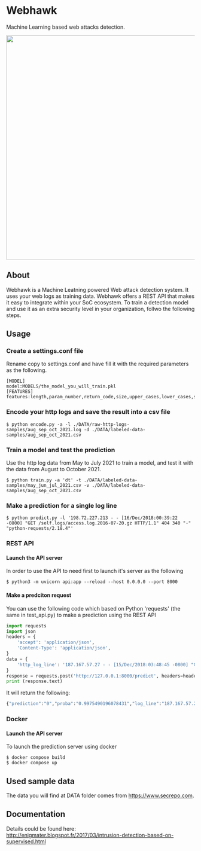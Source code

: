 
# Webhawk
Machine Learning based web attacks detection.

<p align="center">
  <img width="600" src="https://images.unsplash.com/photo-1604274607187-ff498657d0ff?ixid=MnwxMjA3fDB8MHxwaG90by1wYWdlfHx8fGVufDB8fHx8&ixlib=rb-1.2.1&auto=format&fit=crop&w=2340&q=80" />
</p>

## About
Webhawk is a Machine Leatning powered Web attack detection system. It uses your web logs as training data. Webhawk offers a REST API that makes it easy to integrate within your SoC ecosystem. To train a detection model and use it as an extra security level in your organization, follwo the following steps.

## Usage
### Create a settings.conf file
Rename copy to settings.conf and have fill it with the required parameters as the following.
```shell
[MODEL]
model:MODELS/the_model_you_will_train.pkl
[FEATURES]
features:length,param_number,return_code,size,upper_cases,lower_cases,special_chars,depth
```

### Encode your http logs and save the result into a csv file
```shell
$ python encode.py -a -l ./DATA/raw-http-logs-samples/aug_sep_oct_2021.log -d ./DATA/labeled-data-samples/aug_sep_oct_2021.csv
```

### Train a model and test the prediction
Use the http log data from May to July 2021 to train a model, and test it with the data from August to October 2021.
```shell
$ python train.py -a 'dt' -t ./DATA/labeled-data-samples/may_jun_jul_2021.csv -v ./DATA/labeled-data-samples/aug_sep_oct_2021.csv
```

### Make a prediction for a single log line
```shell
$ python predict.py -l '198.72.227.213 - - [16/Dec/2018:00:39:22 -0800] "GET /self.logs/access.log.2016-07-20.gz HTTP/1.1" 404 340 "-" "python-requests/2.18.4"'
```

### REST API
#### Launch the API server
In order to use the API to need first to launch it's server as the following
```shell
$ python3 -m uvicorn api:app --reload --host 0.0.0.0 --port 8000
```
#### Make a predciton request
You can use the following code which based on Python 'requests' (the same in test_api.py) to make a prediction using the REST API
```python
import requests
import json
headers = {
    'accept': 'application/json',
    'Content-Type': 'application/json',
}
data = {
    'http_log_line': '187.167.57.27 - - [15/Dec/2018:03:48:45 -0800] "GET /honeypot/Honeypot%20-%20Howto.pdf HTTP/1.1" 200 1279418 "http://www.secrepo.com/" "Mozilla/5.0 (X11; Linux x86_64) AppleWebKit/534.24 (KHTML, like Gecko) Chrome/61.0.3163.128 Safari/534.24 XiaoMi/MiuiBrowser/9.6.0-Beta"'
}
response = requests.post('http://127.0.0.1:8000/predict', headers=headers, data=json.dumps(data))
print (response.text)
```
It will return the following:
``` python
{"prediction":"0","proba":"0.9975490196078431","log_line":"187.167.57.27 - - [15/Dec/2018:03:48:45 -0800] \"GET /honeypot/Honeypot%20-%20Howto.pdf HTTP/1.1\" 200 1279418 \"http://www.secrepo.com/\" \"Mozilla/5.0 (X11; Linux x86_64) AppleWebKit/534.24 (KHTML, like Gecko) Chrome/61.0.3163.128 Safari/534.24 XiaoMi/MiuiBrowser/9.6.0-Beta\""}
```

### Docker
#### Launch the API server
To launch the prediction server using docker
```shell
$ docker compose build
$ docker compose up
```
## Used sample data
The data you will find at DATA folder comes from https://www.secrepo.com.

## Documentation
Details could be found here:
<br>
http://enigmater.blogspot.fr/2017/03/intrusion-detection-based-on-supervised.html
